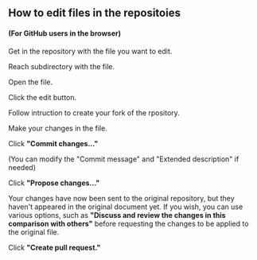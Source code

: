 ## How to edit files in the repositoies

#### (For GitHub users in the browser)

Get in the repository with the file you want to edit.



Reach subdirectory with the file.



Open the file.



Click the edit button.



Follow intruction to create your fork of the rpository.



Make your changes in the file.



Click **"Commit changes..."**



(You can modify the "Commit message" and "Extended description" if needed)



Click **"Propose changes..."**



Your changes have now been sent to the original repository, but they haven't appeared in the original document yet. If you wish, you can use various options, such as **"Discuss and review the changes in this comparison with others"** before requesting the changes to be applied to the original file.



Click **"Create pull request."**

